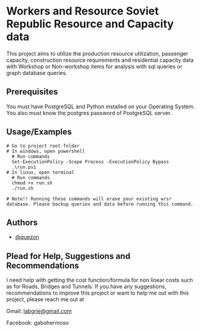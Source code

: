 # Workers and Resource Soviet Republic Resource and Capacity data

This project aims to utilize the production resource utilization, passenger capacity, construction resource requirements and residential capacity data with Workshop or Non-workshop items for analysis with sql queries or graph database queries. 

## Prerequisites

You must have PostgreSQL and Python installed on your Operating System. You also must know the postgres password of PostgreSQL server.

## Usage/Examples

```shell
# Go to project root folder
# In windows, open powershell
  # Run commands
  Set-ExecutionPolicy -Scope Process -ExecutionPolicy Bypass
  .\run.ps1
# In linux, open terminal
  # Run commands
  chmod +x run.sh
  ./run.sh

# Note!! Running these commands will erase your existing wrsr database. Please backup queries and data before running this command.

```

## Authors

- [@quezon](https://github.com/quezon)

## Plead for Help, Suggestions and Recommendations

I need help with getting the cost function/formula for non linear costs such as for Roads, Bridges and Tunnels.
If you have any suggestions, recommendations to improve this project or want to help me out with this project, please reach me out at 

Gmail: labgrie@gmail.com

Facebook: gabohermoso